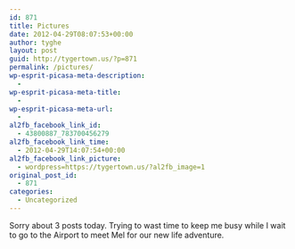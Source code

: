 ```yaml
---
id: 871
title: Pictures
date: 2012-04-29T08:07:53+00:00
author: tyghe
layout: post
guid: http://tygertown.us/?p=871
permalink: /pictures/
wp-esprit-picasa-meta-description:
  - 
wp-esprit-picasa-meta-title:
  - 
wp-esprit-picasa-meta-url:
  - 
al2fb_facebook_link_id:
  - 43800887_783700456279
al2fb_facebook_link_time:
  - 2012-04-29T14:07:54+00:00
al2fb_facebook_link_picture:
  - wordpress=https://tygertown.us/?al2fb_image=1
original_post_id:
  - 871
categories:
  - Uncategorized
---
```

Sorry about 3 posts today. Trying to wast time to keep me busy while I wait to go to the Airport to meet Mel for our new life adventure.

<p style="text-align:center;">